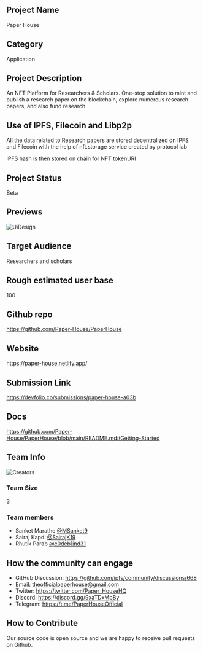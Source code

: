 ## Project Name

Paper House

## Category

Application

## Project Description

An NFT Platform for Researchers & Scholars. One-stop solution to mint and publish a research paper on the blockchain, explore numerous research papers, and also fund research.

## Use of IPFS, Filecoin and Libp2p

All the data related to Research papers are stored decentralized on IPFS and Filecoin with the help of nft.storage service created by protocol lab

IPFS hash is then stored on chain for NFT tokenURI

## Project Status

Beta

## Previews

![UiDesign](https://github.com/Paper-House/PaperHouse/blob/94afd19b3b1a9a2ad9469cf0de04b08d47ef8381/Images/UiDesign.jpg)

## Target Audience

Researchers and scholars

## Rough estimated user base 

100

## Github repo

https://github.com/Paper-House/PaperHouse

## Website

https://paper-house.netlify.app/

## Submission Link

https://devfolio.co/submissions/paper-house-a03b

## Docs

https://github.com/Paper-House/PaperHouse/blob/main/README.md#Getting-Started

## Team Info

![Creators](https://github.com/Paper-House/PaperHouse/blob/7e7d51b9a26a55986d3932b1b40f5be1aabb6dea/Images/Creators.jpg)

### Team Size  

3

### Team members  

- Sanket Marathe [@MSanket9](https://github.com/msanket9) <br>
- Sairaj Kapdi [@SairajK19](https://github.com/SairajK19) <br>
- Rhutik Parab [@c0deb1ind31](https://github.com/c0deb1ind31)

## How the community can engage
* GitHub Discussion: https://github.com/ipfs/community/discussions/668
* Email:  theofficialpaperhouse@gmail.com 
* Twitter:  https://twitter.com/Paper_HouseHQ
* Discord:  https://discord.gg/9xaTDxMpBy
* Telegram:  https://t.me/PaperHouseOfficial


## How to Contribute

Our source code is open source and we are happy to receive pull requests on Github.
